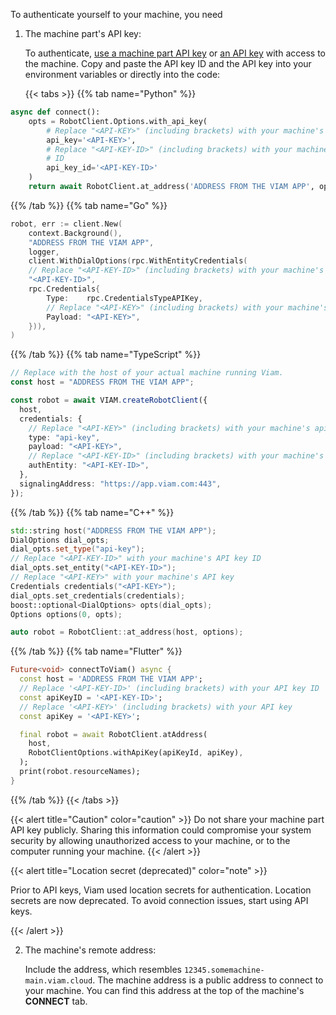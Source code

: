 To authenticate yourself to your machine, you need

1. The machine part's API key:

      <!-- we will be releasing the ability to create API keys across all types of resources and combinations soon (i.e an API key can have an authorization on a org, location, machine or any combination of all three). this is correct for now though but it will be changing shortly. -->

   To authenticate, [use a machine part API key](/operate/control/api-keys/) or [an API key](/dev/tools/cli/#authenticate) with access to the machine.
   Copy and paste the API key ID and the API key into your environment variables or directly into the code:

   {{< tabs >}}
   {{% tab name="Python" %}}

```python {class="line-numbers linkable-line-numbers" data-line="4,7,9"}
async def connect():
    opts = RobotClient.Options.with_api_key(
        # Replace "<API-KEY>" (including brackets) with your machine's API key
        api_key='<API-KEY>',
        # Replace "<API-KEY-ID>" (including brackets) with your machine's API key
        # ID
        api_key_id='<API-KEY-ID>'
    )
    return await RobotClient.at_address('ADDRESS FROM THE VIAM APP', opts)
```

{{% /tab %}}
{{% tab name="Go" %}}

```go {class="line-numbers linkable-line-numbers" data-line="3,7,11"}
robot, err := client.New(
    context.Background(),
    "ADDRESS FROM THE VIAM APP",
    logger,
    client.WithDialOptions(rpc.WithEntityCredentials(
    // Replace "<API-KEY-ID>" (including brackets) with your machine's API key ID
    "<API-KEY-ID>",
    rpc.Credentials{
        Type:    rpc.CredentialsTypeAPIKey,
        // Replace "<API-KEY>" (including brackets) with your machine's API key
        Payload: "<API-KEY>",
    })),
)
```

{{% /tab %}}
{{% tab name="TypeScript" %}}

```ts {class="line-numbers linkable-line-numbers" data-line="2,9,11"}
// Replace with the host of your actual machine running Viam.
const host = "ADDRESS FROM THE VIAM APP";

const robot = await VIAM.createRobotClient({
  host,
  credentials: {
    // Replace "<API-KEY>" (including brackets) with your machine's api key
    type: "api-key",
    payload: "<API-KEY>",
    // Replace "<API-KEY-ID>" (including brackets) with your machine's api key id
    authEntity: "<API-KEY-ID>",
  },
  signalingAddress: "https://app.viam.com:443",
});
```

{{% /tab %}}
{{% tab name="C++" %}}

```cpp {class="line-numbers linkable-line-numbers" data-line="1,5,7"}
std::string host("ADDRESS FROM THE VIAM APP");
DialOptions dial_opts;
dial_opts.set_type("api-key");
// Replace "<API-KEY-ID>" with your machine's API key ID
dial_opts.set_entity("<API-KEY-ID>");
// Replace "<API-KEY>" with your machine's API key
Credentials credentials("<API-KEY>");
dial_opts.set_credentials(credentials);
boost::optional<DialOptions> opts(dial_opts);
Options options(0, opts);

auto robot = RobotClient::at_address(host, options);
```

{{% /tab %}}
{{% tab name="Flutter" %}}

```dart {class="line-numbers linkable-line-numbers" data-line="2,4,6"}
Future<void> connectToViam() async {
  const host = 'ADDRESS FROM THE VIAM APP';
  // Replace '<API-KEY-ID>' (including brackets) with your API key ID
  const apiKeyID = '<API-KEY-ID>';
  // Replace '<API-KEY>' (including brackets) with your API key
  const apiKey = '<API-KEY>';

  final robot = await RobotClient.atAddress(
    host,
    RobotClientOptions.withApiKey(apiKeyId, apiKey),
  );
  print(robot.resourceNames);
}
```

{{% /tab %}}
{{< /tabs >}}

{{< alert title="Caution" color="caution" >}}
Do not share your machine part API key publicly.
Sharing this information could compromise your system security by allowing unauthorized access to your machine, or to the computer running your machine.
{{< /alert >}}

{{< alert title="Location secret (deprecated)" color="note" >}}

Prior to API keys, Viam used location secrets for authentication.
Location secrets are now deprecated.
To avoid connection issues, start using API keys.

{{< /alert >}}

2. The machine's remote address:

   Include the address, which resembles `12345.somemachine-main.viam.cloud`.
   The machine address is a public address to connect to your machine.
   You can find this address at the top of the machine's **CONNECT** tab.
